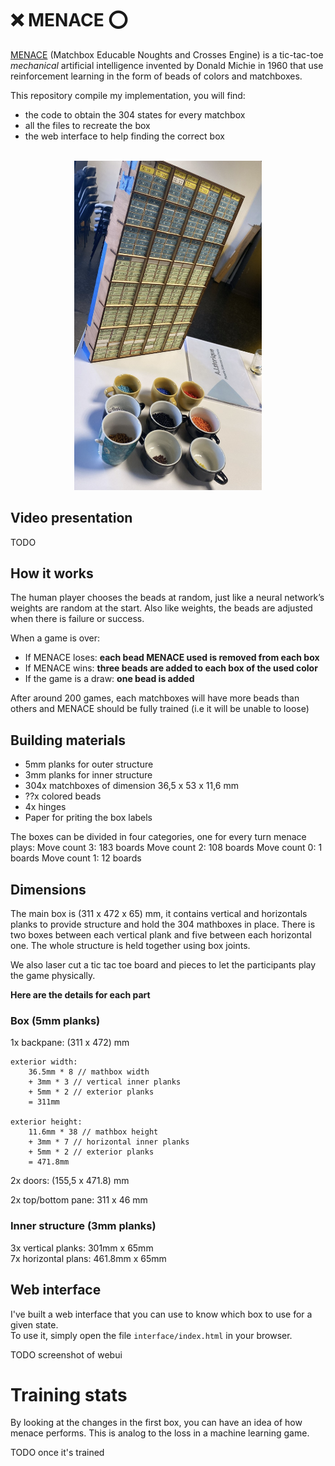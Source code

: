 # ❌ MENACE️ ⭕


[MENACE](https://en.wikipedia.org/wiki/Matchbox_Educable_Noughts_and_Crosses_Engine) (Matchbox Educable Noughts and Crosses Engine) is a tic-tac-toe *mechanical* artificial intelligence invented by Donald Michie in 1960 that use reinforcement learning in the form of beads of colors and matchboxes.  

This repository compile my implementation, you will find:
- the code to obtain the 304 states for every matchbox
- all the files to recreate the box
- the web interface to help finding the correct box

<br>
<center>
<img src="media/menca_photo.png" alt="Image" width="300"/>
</center>

## Video presentation
TODO

## How it works
The human player chooses the beads at random, just like a neural network’s weights are random at the start. Also like weights, the beads are adjusted when there is failure or success.

When a game is over:
- If MENACE loses: **each bead MENACE used is removed from each box**
- If MENACE wins: **three beads are added to each box of the used color**
- If the game is a draw: **one bead is added**

After around 200 games, each matchboxes will have more beads than others and MENACE should be fully trained (i.e it will be unable to loose)

## Building materials

- 5mm planks for outer structure
- 3mm planks for inner structure
- 304x matchboxes of dimension 36,5 x 53 x 11,6 mm
- ??x colored beads
- 4x hinges
- Paper for priting the box labels

The boxes can be divided in four categories, one for every turn menace plays:
Move count 3: 183 boards
Move count 2: 108 boards
Move count 0: 1 boards
Move count 1: 12 boards

## Dimensions

The main box is (311 x 472 x 65) mm, it contains vertical and horizontals planks to provide structure and hold the 304 mathboxes in place. There is two boxes between each vertical plank and five between each horizontal one. The whole structure is held together using box joints.

We also laser cut a tic tac toe board and pieces to let the participants play the game physically.

**Here are the details for each part**

### Box (5mm planks)
1x backpane: (311 x 472) mm 
 
    exterior width:  
        36.5mm * 8 // mathbox width  
        + 3mm * 3 // vertical inner planks  
        + 5mm * 2 // exterior planks  
        = 311mm  

    exterior height:  
        11.6mm * 38 // mathbox height  
        + 3mm * 7 // horizontal inner planks  
        + 5mm * 2 // exterior planks  
        = 471.8mm  

2x doors: (155,5 x 471.8) mm

2x top/bottom pane: 311 x 46 mm

### Inner structure (3mm planks)

3x vertical planks: 301mm x 65mm  
7x horizontal plans: 461.8mm x 65mm

## Web interface

I've built a web interface that you can use to know which box to use for a given state.  
To use it, simply open the file `interface/index.html` in your browser.

TODO screenshot of webui

# Training stats

By looking at the changes in the first box, you can have an idea of how menace performs.
This is analog to the loss in a machine learning game.

TODO once it's trained
